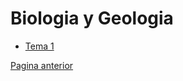 # Biologia y Geologia


- [Tema 1](/3ESOD/byg/Tema1/tema1.html)




[Pagina anterior](/3ESOD/byg/byg.html)
